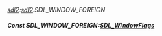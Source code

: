 _[sdl2](../../modules/sdl2/sdl2-module.md):[sdl2](../../modules/sdl2/sdl2-module.md).SDL\_WINDOW\_FOREIGN_
##### Const SDL\_WINDOW\_FOREIGN:[SDL_WindowFlags](../../modules/sdl2/sdl2-sdl_windowflags.md)
